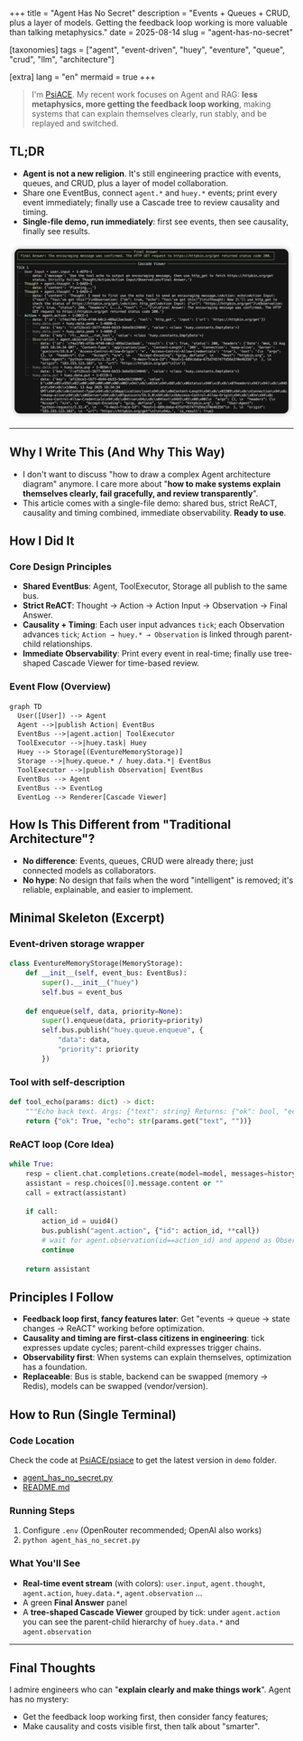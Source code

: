 +++
title = "Agent Has No Secret"
description = "Events + Queues + CRUD, plus a layer of models. Getting the feedback loop working is more valuable than talking metaphysics."
date = 2025-08-14
slug = "agent-has-no-secret"

[taxonomies]
tags = ["agent", "event-driven", "huey", "eventure", "queue", "crud", "llm", "architecture"]

[extra]
lang = "en"
mermaid = true
+++

> I'm [PsiACE](https://github.com/PsiACE). My recent work focuses on Agent and RAG: **less metaphysics, more getting the feedback loop working**, making systems that can explain themselves clearly, run stably, and be replayed and switched.

## TL;DR

- **Agent is not a new religion**. It's still engineering practice with events, queues, and CRUD, plus a layer of model collaboration.
- Share one EventBus, connect `agent.*` and `huey.*` events; print every event immediately; finally use a Cascade tree to review causality and timing.
- **Single-file demo, run immediately**: first see events, then see causality, finally see results.

![Cascade Viewer](cascade-viewer.png)

---

## Why I Write This (And Why This Way)

- I don't want to discuss "how to draw a complex Agent architecture diagram" anymore. I care more about "**how to make systems explain themselves clearly, fail gracefully, and review transparently**".
- This article comes with a single-file demo: shared bus, strict ReACT, causality and timing combined, immediate observability. **Ready to use**.

## How I Did It

### Core Design Principles

- **Shared EventBus**: Agent, ToolExecutor, Storage all publish to the same bus.
- **Strict ReACT**: Thought → Action → Action Input → Observation → Final Answer.
- **Causality + Timing**: Each user input advances `tick`; each Observation advances `tick`; `Action → huey.* → Observation` is linked through parent-child relationships.
- **Immediate Observability**: Print every event in real-time; finally use tree-shaped Cascade Viewer for time-based review.

### Event Flow (Overview)

```mermaid
graph TD
  User([User]) --> Agent
  Agent -->|publish Action| EventBus
  EventBus -->|agent.action| ToolExecutor
  ToolExecutor -->|huey.task| Huey
  Huey --> Storage[(EventureMemoryStorage)]
  Storage -->|huey.queue.* / huey.data.*| EventBus
  ToolExecutor -->|publish Observation| EventBus
  EventBus --> Agent
  EventBus --> EventLog
  EventLog --> Renderer[Cascade Viewer]
```

## How Is This Different from "Traditional Architecture"?

- **No difference**: Events, queues, CRUD were already there; just connected models as collaborators.
- **No hype**: No design that fails when the word "intelligent" is removed; it's reliable, explainable, and easier to implement.

## Minimal Skeleton (Excerpt)

### Event-driven storage wrapper

```python
class EventureMemoryStorage(MemoryStorage):
    def __init__(self, event_bus: EventBus):
        super().__init__("huey")
        self.bus = event_bus

    def enqueue(self, data, priority=None):
        super().enqueue(data, priority=priority)
        self.bus.publish("huey.queue.enqueue", {
            "data": data,
            "priority": priority
        })
```

### Tool with self-description

```python
def tool_echo(params: dict) -> dict:
    """Echo back text. Args: {"text": string} Returns: {"ok": bool, "echo": string}"""
    return {"ok": True, "echo": str(params.get("text", ""))}
```

### ReACT loop (Core Idea)

```python
while True:
    resp = client.chat.completions.create(model=model, messages=history)
    assistant = resp.choices[0].message.content or ""
    call = extract(assistant)

    if call:
        action_id = uuid4()
        bus.publish("agent.action", {"id": action_id, **call})
        # wait for agent.observation(id==action_id) and append as Observation
        continue

    return assistant
```

## Principles I Follow

- **Feedback loop first, fancy features later**: Get "events → queue → state changes → ReACT" working before optimization.
- **Causality and timing are first-class citizens in engineering**: tick expresses update cycles; parent-child expresses trigger chains.
- **Observability first**: When systems can explain themselves, optimization has a foundation.
- **Replaceable**: Bus is stable, backend can be swapped (memory → Redis), models can be swapped (vendor/version).

## How to Run (Single Terminal)

### Code Location

Check the code at [PsiACE/psiace](https://github.com/PsiACE/psiace) to get the latest version in `demo` folder.

- [agent_has_no_secret.py](https://github.com/PsiACE/psiace/blob/main/demo/agent-has-no-secret/agent_has_no_secret.py)
- [README.md](https://github.com/PsiACE/psiace/blob/main/demo/agent-has-no-secret/README.md)

### Running Steps

1. Configure `.env` (OpenRouter recommended; OpenAI also works)
2. `python agent_has_no_secret.py`

### What You'll See

- **Real-time event stream** (with colors): `user.input`, `agent.thought`, `agent.action`, `huey.data.*`, `agent.observation` …
- A green **Final Answer** panel
- A **tree-shaped Cascade Viewer** grouped by tick: under `agent.action` you can see the parent-child hierarchy of `huey.data.*` and `agent.observation`

---

## Final Thoughts

I admire engineers who can "**explain clearly and make things work**". Agent has no mystery:

- Get the feedback loop working first, then consider fancy features;
- Make causality and costs visible first, then talk about "smarter".

